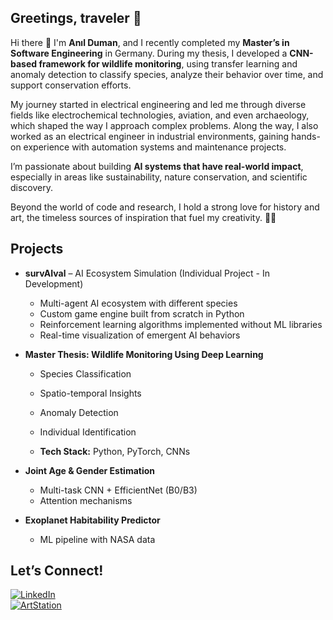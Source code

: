 ## Greetings, traveler 👋

<!--
**anil-duman/anil-duman** is a ✨ _special_ ✨ repository because its `README.md` (this file) appears on your GitHub profile.

Here are some ideas to get you started:

- 🔭 I’m currently working on ...
- 🌱 I’m currently learning ...
- 👯 I’m looking to collaborate on ...
- 🤔 I’m looking for help with ...
- 💬 Ask me about ...
- 📫 How to reach me: ...
- 😄 Pronouns: ...
- ⚡ Fun fact: ...
-->

Hi there 👋 I'm **Anıl Duman**, and I recently completed my **Master’s in Software Engineering** in Germany. During my thesis, I developed a **CNN-based framework for wildlife monitoring**, using transfer learning and anomaly detection to classify species, analyze their behavior over time, and support conservation efforts. 

My journey started in electrical engineering and led me through diverse fields like electrochemical technologies, aviation, and even archaeology, which shaped the way I approach complex problems. Along the way, I also worked as an electrical engineer in industrial environments, gaining hands-on experience with automation systems and maintenance projects. 

I’m passionate about building **AI systems that have real-world impact**, especially in areas like sustainability, nature conservation, and scientific discovery. 

Beyond the world of code and research, I hold a strong love for history and art, the timeless sources of inspiration that fuel my creativity. 🎨📜

## Projects

- **survAIval** – AI Ecosystem Simulation (Individual Project - In Development)
  - Multi-agent AI ecosystem with different species
  - Custom game engine built from scratch in Python  
  - Reinforcement learning algorithms implemented without ML libraries
  - Real-time visualization of emergent AI behaviors

- **Master Thesis: Wildlife Monitoring Using Deep Learning**  
  - Species Classification
  - Spatio-temporal Insights
  - Anomaly Detection
  - Individual Identification

  - **Tech Stack:** Python, PyTorch, CNNs

- **Joint Age & Gender Estimation**
  - Multi-task CNN + EfficientNet (B0/B3)
  - Attention mechanisms

- **Exoplanet Habitability Predictor**
  - ML pipeline with NASA data

## Let’s Connect!

[![LinkedIn](https://img.shields.io/badge/LinkedIn-0077B5?style=for-the-badge&logo=linkedin&logoColor=white)](https://linkedin.com/in/anil-duman-210686224)    
[![ArtStation](https://img.shields.io/badge/ArtStation-13AFF0?style=for-the-badge&logo=artstation&logoColor=white)](https://artstation.com/anilduman)  
